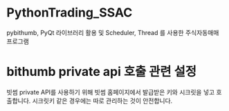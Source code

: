 # PythonTrading_SSAC

pybithumb, PyQt 라이브러리 활용 및 Scheduler, Thread 를 사용한 주식자동매매 프로그램

# bithumb private api 호출 관련 설정

빗썸 private API를 사용하기 위해 빗썸 홈페이지에서 발급받은 키와 시크릿을 넣고 호출합니다.
시크릿키 같은 경우에는 따로 관리하는 것이 안전합니다.
